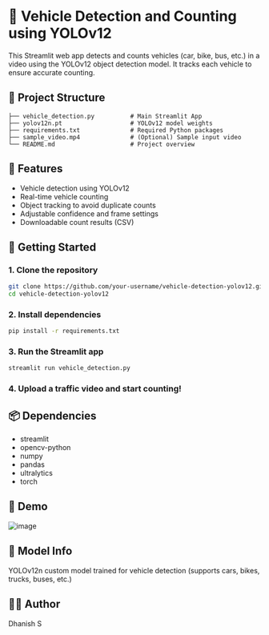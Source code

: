 # 🚗 Vehicle Detection and Counting using YOLOv12

This Streamlit web app detects and counts vehicles (car, bike, bus, etc.) in a video using the YOLOv12 object detection model. It tracks each vehicle to ensure accurate counting.

## 📂 Project Structure

```
├── vehicle_detection.py          # Main Streamlit App
├── yolov12n.pt                   # YOLOv12 model weights
├── requirements.txt              # Required Python packages
├── sample_video.mp4              # (Optional) Sample input video
└── README.md                     # Project overview
```

## 🔧 Features

- Vehicle detection using YOLOv12
- Real-time vehicle counting
- Object tracking to avoid duplicate counts
- Adjustable confidence and frame settings
- Downloadable count results (CSV)

## 🚀 Getting Started

### 1. Clone the repository

```bash
git clone https://github.com/your-username/vehicle-detection-yolov12.git
cd vehicle-detection-yolov12
```

### 2. Install dependencies

```bash
pip install -r requirements.txt
```

### 3. Run the Streamlit app

```bash
streamlit run vehicle_detection.py
```

### 4. Upload a traffic video and start counting!

## 📦 Dependencies

- streamlit
- opencv-python
- numpy
- pandas
- ultralytics
- torch

## 📸 Demo

![image](https://github.com/user-attachments/assets/67df2063-699b-4395-9676-53ae6c4d6923)


## 🧠 Model Info

YOLOv12n custom model trained for vehicle detection (supports cars, bikes, trucks, buses, etc.)


## 🙋‍♂️ Author

Dhanish S
